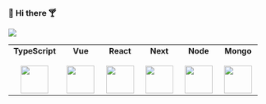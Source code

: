### :tropical_drink: Hi there :cocktail:

<img src="https://ibrahimpg.com/videos/headergif.gif" />

<table>
    <tbody>
        <tr valign="top">
            <td width="140px" align="center">
            <span><strong>TypeScript</strong></span><br><br>
            <img height="56px" src="https://cdn.jsdelivr.net/gh/devicons/devicon/icons/typescript/typescript-original.svg">
            </td>
            <td width="140px" align="center">
            <span><strong>Vue</strong></span><br><br>
            <img height="56px" src="https://cdn.jsdelivr.net/gh/devicons/devicon/icons/vuejs/vuejs-original.svg">
            </td>
            <td width="140px" align="center">
            <span><strong>React</strong></span><br><br>
            <img height="56px" src="https://cdn.jsdelivr.net/gh/devicons/devicon/icons/react/react-original.svg">
            </td>
            <td width="140px" align="center">
            <span><strong>Next</strong></span><br><br>
            <img height="56px" src="https://cdn.jsdelivr.net/gh/devicons/devicon/icons/nextjs/nextjs-original.svg">
            </td>
            <td width="140px" align="center">
            <span><strong>Node</strong></span><br><br>
            <img height="56px" src="https://cdn.jsdelivr.net/gh/devicons/devicon/icons/nodejs/nodejs-original.svg">
            </td>
            <td width="140px" align="center">
            <span><strong>Mongo</strong></span><br><br>
            <img height="56px" src="https://cdn.jsdelivr.net/gh/devicons/devicon/icons/mongodb/mongodb-original.svg">
            </td>
        </tr>
    </tbody>
</table>
